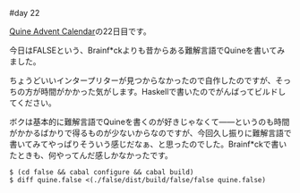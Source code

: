 #day 22

[Quine Advent Calendar](http://www.adventar.org/calendars/645)の22日目です。

今日はFALSEという、Brainf\*ckよりも昔からある難解言語でQuineを書いてみました。

ちょうどいいインタープリターが見つからなかったので自作したのですが、そっちの方が時間がかかった気がします。Haskellで書いたのでがんばってビルドしてください。

ボクは基本的に難解言語でQuineを書くのが好きじゃなくて——というのも時間がかかるばかりで得るものが少ないからなのですが、今回久し振りに難解言語で書いてみてやっぱりそういう感じだなぁ、と思ったのでした。Brainf\*ckで書いたときも、何やってんだ感しかなかったです。

```console
$ (cd false && cabal configure && cabal build)
$ diff quine.false <(./false/dist/build/false/false quine.false)
```
